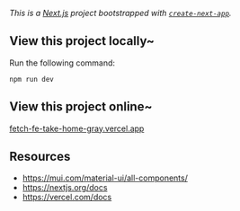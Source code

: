 _This is a [Next.js](https://nextjs.org) project bootstrapped with [`create-next-app`](https://nextjs.org/docs/app/api-reference/cli/create-next-app)._

## View this project locally~

Run the following command:

`npm run dev`

## View this project online~

[fetch-fe-take-home-gray.vercel.app](https://fetch-fe-take-home-gray.vercel.app/)

## Resources

- https://mui.com/material-ui/all-components/
- https://nextjs.org/docs
- https://vercel.com/docs
